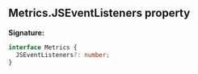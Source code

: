 ## Metrics.JSEventListeners property

**Signature:**

```typescript
interface Metrics {
  JSEventListeners?: number;
}
```

